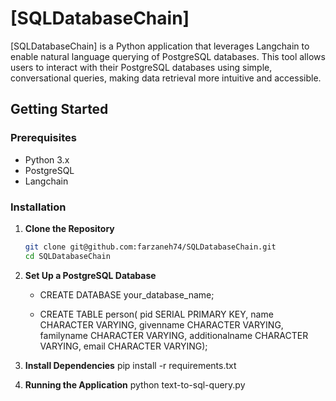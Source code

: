 # [SQLDatabaseChain]

[SQLDatabaseChain] is a Python application that leverages Langchain to enable natural language querying of PostgreSQL databases. This tool allows users to interact with their PostgreSQL databases using simple, conversational queries, making data retrieval more intuitive and accessible.

## Getting Started

### Prerequisites

- Python 3.x
- PostgreSQL
- Langchain

### Installation

1. **Clone the Repository**

   ```bash
   git clone git@github.com:farzaneh74/SQLDatabaseChain.git
   cd SQLDatabaseChain
2. **Set Up a PostgreSQL Database**
   
   - CREATE DATABASE your_database_name;
   
   - CREATE TABLE person(  pid SERIAL             PRIMARY KEY,
                              name CHARACTER VARYING,
                         givenname CHARACTER VARYING,
                        familyname CHARACTER VARYING,
                    additionalname CHARACTER VARYING,
                             email CHARACTER VARYING);
5. **Install Dependencies**
   pip install -r requirements.txt

6. **Running the Application**
   python text-to-sql-query.py
   
